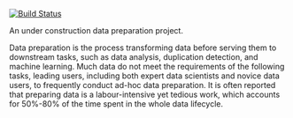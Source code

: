 [![Build Status](https://travis-ci.org/lanchiang/data-knoller.svg?branch=master)](https://travis-ci.org/lanchiang/data-knoller)

An under construction data preparation project.

Data preparation is the process transforming data before serving them to downstream tasks, such as data analysis, duplication detection, and machine learning. Much data do not meet the requirements of the following tasks, leading users, including both expert data scientists and novice data users, to frequently conduct ad-hoc data preparation. It is often reported that preparing data is a labour-intensive yet tedious work, which accounts for 50%-80% of the time spent in the whole data lifecycle.
